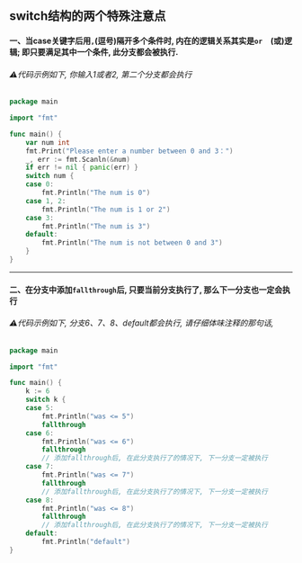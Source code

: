 ## switch结构的两个特殊注意点

#### 一、当case关键字后用`,`(逗号)隔开多个条件时, 内在的逻辑关系其实是`or	`(或)逻辑; 即只要满足其中一个条件, 此分支都会被执行.

###### ⚠️代码示例如下, 你输入1或者2, 第二个分支都会执行

```go
package main

import "fmt"

func main() {
    var num int
	fmt.Print("Please enter a number between 0 and 3：")
	_, err := fmt.Scanln(&num)
	if err != nil { panic(err) }
	switch num {
	case 0:
		fmt.Println("The num is 0")
	case 1, 2:
		fmt.Println("The num is 1 or 2")
	case 3:
		fmt.Println("The num is 3")
	default:
		fmt.Println("The num is not between 0 and 3")
	}
}
```

----

#### 二、在分支中添加`fallthrough`后, 只要当前分支执行了, 那么下一分支也一定会执行

###### ⚠️代码示例如下, 分支6、7、8、default都会执行, 请仔细体味注释的那句话, 

```go
package main

import "fmt"

func main() {
    k := 6
	switch k {
	case 5:
		fmt.Println("was <= 5")
		fallthrough
	case 6:
		fmt.Println("was <= 6")
		fallthrough
		// 添加fallthrough后, 在此分支执行了的情况下, 下一分支一定被执行
	case 7:
		fmt.Println("was <= 7")
		fallthrough
		// 添加fallthrough后, 在此分支执行了的情况下, 下一分支一定被执行
	case 8:
		fmt.Println("was <= 8")
		fallthrough
		// 添加fallthrough后, 在此分支执行了的情况下, 下一分支一定被执行
	default:
		fmt.Println("default")
}
```

